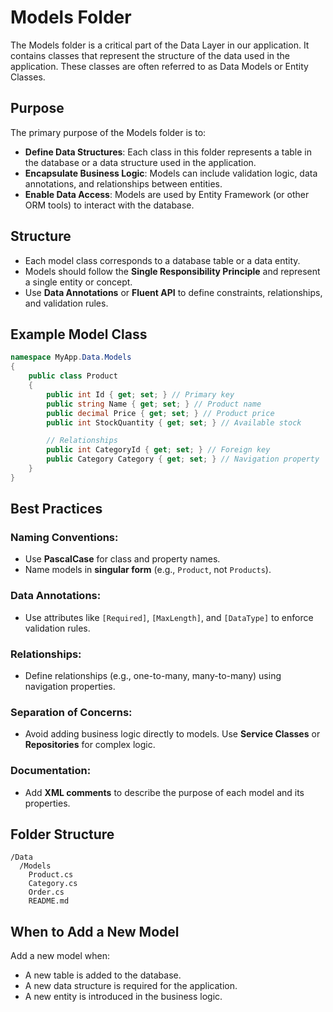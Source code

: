 # Models Folder

The Models folder is a critical part of the Data Layer in our application. It contains classes that represent the structure of the data used in the application. These classes are often referred to as Data Models or Entity Classes.

## Purpose
The primary purpose of the Models folder is to:

- **Define Data Structures**: Each class in this folder represents a table in the database or a data structure used in the application.
- **Encapsulate Business Logic**: Models can include validation logic, data annotations, and relationships between entities.
- **Enable Data Access**: Models are used by Entity Framework (or other ORM tools) to interact with the database.

## Structure

- Each model class corresponds to a database table or a data entity.
- Models should follow the **Single Responsibility Principle** and represent a single entity or concept.
- Use **Data Annotations** or **Fluent API** to define constraints, relationships, and validation rules.

## Example Model Class

```csharp
namespace MyApp.Data.Models
{
    public class Product
    {
        public int Id { get; set; } // Primary key
        public string Name { get; set; } // Product name
        public decimal Price { get; set; } // Product price
        public int StockQuantity { get; set; } // Available stock

        // Relationships
        public int CategoryId { get; set; } // Foreign key
        public Category Category { get; set; } // Navigation property
    }
}
```

## Best Practices

### Naming Conventions:
- Use **PascalCase** for class and property names.
- Name models in **singular form** (e.g., `Product`, not `Products`).

### Data Annotations:
- Use attributes like `[Required]`, `[MaxLength]`, and `[DataType]` to enforce validation rules.

### Relationships:
- Define relationships (e.g., one-to-many, many-to-many) using navigation properties.

### Separation of Concerns:
- Avoid adding business logic directly to models. Use **Service Classes** or **Repositories** for complex logic.

### Documentation:
- Add **XML comments** to describe the purpose of each model and its properties.

## Folder Structure

```
/Data
  /Models
    Product.cs
    Category.cs
    Order.cs
    README.md
```

## When to Add a New Model
Add a new model when:

- A new table is added to the database.
- A new data structure is required for the application.
- A new entity is introduced in the business logic.
